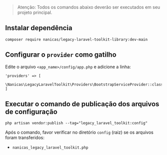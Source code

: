 > Atenção: Todos os comandos abaixo deverão ser executados em seu projeto principal.

## Instalar dependência
```
composer require nanicas/legacy-laravel-toolkit-library:dev-main
```

## Configurar o `provider` como gatilho
Edite o arquivo `<app_name>/config/app.php` e adicione a linha:
```
'providers' => [
    \Nanicas\LegacyLaravelToolkit\Providers\BootstrapServiceProvider::class,
]
```

## Executar o comando de publicação dos arquivos de configuração
```
php artisan vendor:publish --tag="legacy_laravel_toolkit:config"
```

Após o comando, favor verificar no diretório `config` (raiz) se os arquivos foram transferidos:
- `nanicas_legacy_laravel_toolkit.php`
